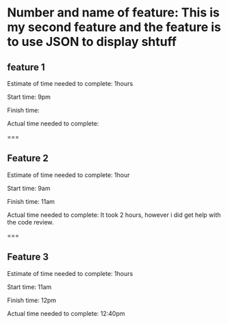 
<!-- I utilized the class review to help me along with this assignment. So thanks to Hexx -->

# Number and name of feature:  This is my second feature and the feature is to use JSON to display shtuff

## feature 1

Estimate of time needed to complete:  1hours

Start time: 9pm

Finish time:

Actual time needed to complete:

===

## Feature 2

Estimate of time needed to complete:  1hour

Start time: 9am

Finish time: 11am

Actual time needed to complete: It took 2 hours, however i did get help with the code review.

===

## Feature 3

Estimate of time needed to complete:  1hours

Start time: 11am

Finish time: 12pm

Actual time needed to complete: 12:40pm
